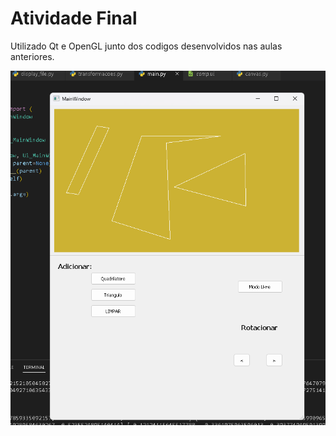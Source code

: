 # Atividade Final

Utilizado Qt e OpenGL junto dos codigos desenvolvidos nas aulas anteriores.


![Asd](https://github.com/cpaulof/comp_grafica/blob/main/Atividade%20Final/preview.png?raw=true)
